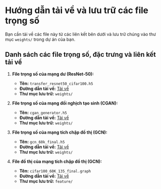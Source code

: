 # Hướng dẫn tải về và lưu trữ các file trọng số

Bạn cần tải về các file này từ các liên kết bên dưới và lưu trữ chúng vào thư mục `weights/` trong dự án của bạn.

## Danh sách các file trọng số, đặc trưng và liên kết tải về

1. **File trọng số của mạng dư (ResNet-50):**
   - **Tên:** `transfer_resnet50_cifar100.h5`
   - **Đường dẫn tải về:** [Tải về](https://drive.google.com/file/d/1WudjluB4WDQoDXi2v79TUj5nLK47hMIw/view?usp=drive_link)
   - **Thư mục lưu trữ:** `weights/`

2. **File trọng số của mạng đối nghịch tạo sinh (CGAN):**
   - **Tên:** `cgan_generator.h5`
   - **Đường dẫn tải về:** [Tải về](https://drive.google.com/file/d/1hw_B8_ZAUpb2K7D51wH_4u0bGgjwNdLx/view?usp=drive_link)
   - **Thư mục lưu trữ:** `weights/`

3. **File trọng số của mạng tích chập đồ thị (GCN):**
   - **Tên:** `gcn_60k_final.h5`
   - **Đường dẫn tải về:** [Tải về](https://drive.google.com/file/d/1ldcrdqFsYWijhylDiF2ZKEP3sGddngFu/view?usp=drive_link)
   - **Thư mục lưu trữ:** `weights/`

3. **File đồ thị của mạng tích chập đồ thị (GCN):**
   - **Tên:** `cifar100_60K_135_final.graph`
   - **Đường dẫn tải về:** [Tải về](https://drive.google.com/file/d/1P4zg9fZwfWVGBzYmDYZHN8lMf7Ko1HYw/view?usp=drive_link)
   - **Thư mục lưu trữ:** `feature/`

